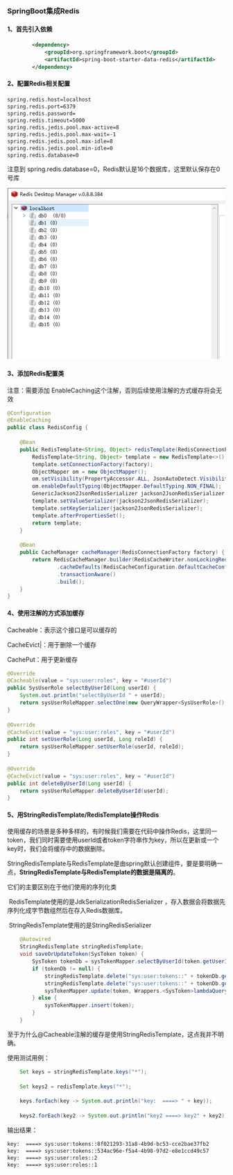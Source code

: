 ### SpringBoot集成Redis

#### 1、首先引入依赖

```xml
		<dependency>
            <groupId>org.springframework.boot</groupId>
            <artifactId>spring-boot-starter-data-redis</artifactId>
        </dependency>
```

#### 2、配置Redis相关配置

```properties
spring.redis.host=localhost
spring.redis.port=6379
spring.redis.password=
spring.redis.timeout=5000
spring.redis.jedis.pool.max-active=8
spring.redis.jedis.pool.max-wait=-1
spring.redis.jedis.pool.max-idle=8
spring.redis.jedis.pool.min-idle=0
spring.redis.database=0
```

注意到 spring.redis.database=0，Redis默认是16个数据库，这里默认保存在0号库

![](./images/image_redis.png)

#### 3、添加Redis配置类

注意：需要添加 EnableCaching这个注解，否则后续使用注解的方式缓存将会无效

```java
@Configuration
@EnableCaching
public class RedisConfig {

    @Bean
    public RedisTemplate<String, Object> redisTemplate(RedisConnectionFactory factory) {
        RedisTemplate<String, Object> template = new RedisTemplate<>();
        template.setConnectionFactory(factory);
        ObjectMapper om = new ObjectMapper();
        om.setVisibility(PropertyAccessor.ALL, JsonAutoDetect.Visibility.ANY);
        om.enableDefaultTyping(ObjectMapper.DefaultTyping.NON_FINAL);
        GenericJackson2JsonRedisSerializer jackson2JsonRedisSerializer = new GenericJackson2JsonRedisSerializer(om);
        template.setValueSerializer(jackson2JsonRedisSerializer);
        template.setKeySerializer(jackson2JsonRedisSerializer);
        template.afterPropertiesSet();
        return template;
    }

    @Bean
    public CacheManager cacheManager(RedisConnectionFactory factory) {
        return RedisCacheManager.builder(RedisCacheWriter.nonLockingRedisCacheWriter(factory))
                .cacheDefaults(RedisCacheConfiguration.defaultCacheConfig().entryTtl(Duration.ofDays(30)))
                .transactionAware()
                .build();
    }
}
```



#### 4、使用注解的方式添加缓存

Cacheable：表示这个接口是可以缓存的

CacheEvict|：用于删除一个缓存

CachePut：用于更新缓存

```java
@Override
@Cacheable(value = "sys:user:roles", key = "#userId")
public SysUserRole selectByUserId(Long userId) {
    System.out.println("selectByUserId " + userId);
    return sysUserRoleMapper.selectOne(new QueryWrapper<SysUserRole>().eq("user_id", userId));
}

@Override
@CacheEvict(value = "sys:user:roles", key = "#userId")
public int setUserRole(Long userId, Long roleId) {
    return sysUserRoleMapper.setUserRole(userId, roleId);
}

@Override
@CacheEvict(value = "sys:user:roles", key = "#userId")
public int deleteByUserId(Long userId) {
    return sysUserRoleMapper.deleteByUserId(userId);
}
```

#### 5、用StringRedisTemplate/RedisTemplate操作Redis

​	使用缓存的场景是多种多样的，有时候我们需要在代码中操作Redis，这里同一token，我们同时需要使用userId或者token字符串作为key，所以在更新或一个key时，我们会将缓存中的数据删除。

​	StringRedisTemplate与RedisTemplate是由spring默认创建组件，要是要明确一点，**StringRedisTemplate与RedisTemplate的数据是隔离的**。

它们的主要区别在于他们使用的序列化类

​	RedisTemplate使用的是JdkSerializationRedisSerializer ，存入数据会将数据先序列化成字节数组然后在存入Redis数据库。

​	StringRedisTemplate使用的是StringRedisSerializer

```java
	@Autowired
    StringRedisTemplate stringRedisTemplate;
    void saveOrUpdateToken(SysToken token) {
        SysToken tokenDb = sysTokenMapper.selectByUserId(token.getUserId());
        if (tokenDb != null) {
            stringRedisTemplate.delete("sys:user:tokens::" + tokenDb.getToken());
            stringRedisTemplate.delete("sys:user:tokens::" + tokenDb.getUserId());
            sysTokenMapper.update(token, Wrappers.<SysToken>lambdaQuery().eq(SysToken::getUserId, token.getUserId()));
        } else {
            sysTokenMapper.insert(token);
        }
    }
```

至于为什么@Cacheable注解的缓存是使用StringRedisTemplate，这点我并不明确。

使用测试用例：

```java
	Set keys = stringRedisTemplate.keys("*");

    Set keys2 = redisTemplate.keys("*");

    keys.forEach(key -> System.out.println("key:  ====> " + key));

    keys2.forEach(key2 -> System.out.println("key2 ====> key2" + key2));
```

输出结果：

```shell
key:  ====> sys:user:tokens::8f021293-31a8-4b9d-bc53-cce2bae37fb2
key:  ====> sys:user:tokens::534ac96e-f5a4-4b98-97d2-e8e1ccd49c57
key:  ====> sys:user:roles::2
key:  ====> sys:user:roles::1
```

